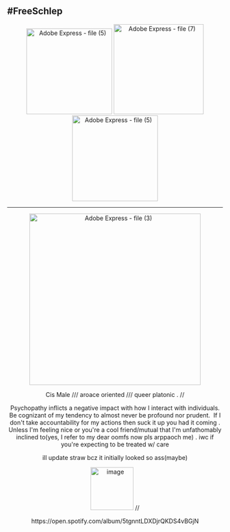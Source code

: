 ## #FreeSchlep
<div align="center">
<img width="200" height="200" alt="Adobe Express - file (5)" src="https://github.com/user-attachments/assets/ef5beffd-668c-4171-ac7c-2c8d0ce5cc39" />
<img width="210" height="210" alt="Adobe Express - file (7)" src="https://github.com/user-attachments/assets/5b6ceff5-7d25-44a9-9c39-6ba61fced783" />
<img width="200" height="200" alt="Adobe Express - file (5)" src="https://github.com/user-attachments/assets/ef5beffd-668c-4171-ac7c-2c8d0ce5cc39" />

---------------------------------------------------------------------------
<div allign="center">
 <p align="center"><img width="400" height="400" alt="Adobe Express - file (3)" src="https://github.com/user-attachments/assets/d1e1da46-3ebc-49ce-a68e-7317f2bb49a1" />
 <p align="center">Cis Male    ///    aroace oriented    ///    queer platonic    .  // 

    
    
  <p align="center">Psychopathy inflicts a negative impact with how I interact with individuals. Be cognizant of my tendency to almost never be profound nor prudent. 
  If I don't take accountability for my actions then suck it up you had it coming . Unless I'm feeling nice or you're a cool friend/mutual that I'm unfathomably inclined to(yes, I refer to my dear oomfs now pls arppaoch me) .
  iwc if you're expecting to be treated w/ care


 <p align="center">ill update straw bcz it initially looked so ass(maybe)

 <p align="center"><img width="100" height="100" alt="image" src="https://github.com/user-attachments/assets/827f2bc7-10ed-4737-a437-fc8d2fe9bff0" /> //
 <p align="center">https://open.spotify.com/album/5tgnntLDXDjrQKDS4vBGjN






